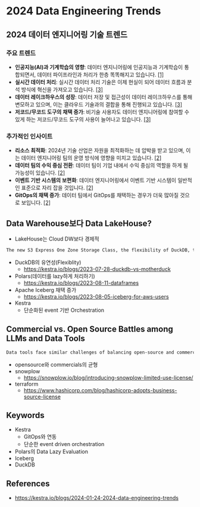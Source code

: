 # 2024 Data Engineering Trends

## 2024 데이터 엔지니어링 기술 트렌드

### 주요 트렌드
- **인공지능(AI)과 기계학습의 영향**: 데이터 엔지니어링에 인공지능과 기계학습이 통합되면서, 데이터 파이프라인과 처리가 한층 똑똑해지고 있습니다. [[1]](https://www.montecarlodata.com/blog-2024-data-engineering-trends)
- **실시간 데이터 처리**: 실시간 데이터 처리 기술은 이제 현실이 되어 데이터 흐름과 분석 방식에 혁신을 가져오고 있습니다. [[3]](https://medium.com/illumination/data-engineers-prepare-for-takeoff-top-trends-shaping-2024-b4b4c74222aa)
- **데이터 레이크하우스의 성장**: 데이터 저장 및 접근성이 데이터 레이크하우스를 통해 변모하고 있으며, 이는 클라우드 기술과의 결합을 통해 진행되고 있습니다. [[3]](https://medium.com/illumination/data-engineers-prepare-for-takeoff-top-trends-shaping-2024-b4b4c74222aa)
- **저코드/무코드 도구의 채택 증가**: 비기술 사용자도 데이터 엔지니어링에 참여할 수 있게 하는 저코드/무코드 도구의 사용이 늘어나고 있습니다. [[3]](https://medium.com/illumination/data-engineers-prepare-for-takeoff-top-trends-shaping-2024-b4b4c74222aa)

### 추가적인 인사이트
- **리소스 최적화**: 2024년 기술 산업은 자원을 최적화하는 데 압박을 받고 있으며, 이는 데이터 엔지니어링 팀의 운영 방식에 영향을 미치고 있습니다. [[2]](https://kestra.io/blogs/2024-01-24-2024-data-engineering-trends)
- **데이터 팀의 수익 중심 전환**: 데이터 팀이 기업 내에서 수익 중심의 역할을 하게 될 가능성이 있습니다. [[2]](https://kestra.io/blogs/2024-01-24-2024-data-engineering-trends)
- **이벤트 기반 시스템의 보편화**: 데이터 엔지니어링에서 이벤트 기반 시스템이 일반적인 표준으로 자리 잡을 것입니다. [[2]](https://kestra.io/blogs/2024-01-24-2024-data-engineering-trends)
- **GitOps의 채택 증가**: 데이터 팀에서 GitOps를 채택하는 경우가 더욱 많아질 것으로 보입니다. [[2]](https://kestra.io/blogs/2024-01-24-2024-data-engineering-trends)

## Data Warehouse보다 Data LakeHouse?
- LakeHouse는 Cloud DW보다 경제적
```md
The new S3 Express One Zone Storage Class, the flexibility of DuckDB, the ability to lazily process dataframes in Polars, the growing adoption of Apache Iceberg, and the significantly simplified event-driven orchestration capabilities enabled by tools such as Kestra enable high-throughput data processing over data stored in the lakehouse.
```
- DuckDB의 유연성(Flexiblity)
  - https://kestra.io/blogs/2023-07-28-duckdb-vs-motherduck
- Polars(데이터를 lazy하게 처리하기)
  - https://kestra.io/blogs/2023-08-11-dataframes
- Apache Iceberg 채택 증가
  - https://kestra.io/blogs/2023-08-05-iceberg-for-aws-users
- Kestra
  - 단순화된 event 기반 Orchestration

## Commercial vs. Open Source Battles among LLMs and Data Tools
```md
Data tools face similar challenges of balancing open-source and commercial offerings. Tools like Snowplow and Terraform adjusted their licenses and operating models to focus on serving enterprise clients and generating revenue
```
- opensource와 commercials의 균형
- snowplow
  - https://snowplow.io/blog/introducing-snowplow-limited-use-license/
- terraform
  - https://www.hashicorp.com/blog/hashicorp-adopts-business-source-license

## Keywords
- Kestra
  - GitOps와 연동
  - 단순한 event driven orchestration
- Polars의 Data Lazy Evaluation
- Iceberg
- DuckDB

## References
- https://kestra.io/blogs/2024-01-24-2024-data-engineering-trends